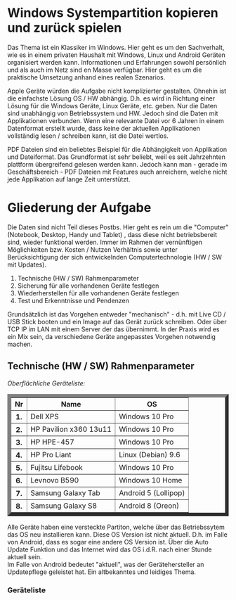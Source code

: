 # Windows Systempartition kopieren und zurück spielen

Das Thema ist ein Klassiker im Windows. Hier geht es um den Sachverhalt, wie es in einem privaten Haushalt mit Windows, Linux und Android Geräten organisiert werden kann.  Informationen und Erfahrungen sowohl persönlich und als auch im Netz sind en Masse verfügbar. Hier geht es um die praktische Umsetzung anhand eines realen Szenarios.  

Apple Geräte würden die Aufgabe nicht komplizierter gestalten. Ohnehin ist die einfachste Lösung OS / HW abhängig. D.h. es wird in Richtung einer Lösung für die Windows Geräte, Linux Geräte, etc. geben. Nur die Daten sind unabhängig von Betriebssystem und HW. Jedoch sind die Daten mit Applikationen verbunden. Wenn eine relevante Datei vor 6 Jahren in einem Datenformat erstellt wurde, dass keine der aktuellen Applikationen vollständig lesen / schreiben kann, ist die Datei wertlos.  

PDF Dateien sind ein beliebtes Beispiel für die Abhängigkeit von Applikation und Dateiformat. Das Grundformat ist sehr beliebt, weil es seit Jahrzehnten plattform übergreifend gelesen werden kann. Jedoch kann man - gerade im Geschäftsbereich - PDF Dateien mit Features auch anreichern, welche nicht jede Applikation auf lange Zeit unterstützt.

# Gliederung der Aufgabe

Die Daten sind nicht Teil dieses Postbs. Hier geht es rein um die "Computer" (Notebook, Desktop, Handy und Tablet) , dass diese nicht betriebsbereit sind, wieder funktional werden. Immer im Rahmen der vernünftigen Möglichkeiten bzw. Kosten / Nutzen Verhältnis sowie unter Berücksichtigung der sich entwickelnden Computertechnologie (HW / SW mit Updates).  

1. Technische (HW / SW) Rahmenparameter
2. Sicherung für alle vorhandenen Geräte festlegen
3. Wiederherstellen für alle vorhandenen Geräte festlegen
4. Test und Erkenntnisse und Pendenzen  

Grundsätzlich ist das Vorgehen entweder "mechanisch" - d.h. mit Live CD / USB Stick booten und ein Image auf das Gerät zurück schreiben. Oder über TCP IP im LAN mit einem Server der das übernimmt. In der Praxis wird es ein Mix sein, da verschiedene Geräte angepasstes Vorgehen notwendig machen.

## Technische (HW / SW) Rahmenparameter

*Oberflächliche Geräteliste:*  
<table border="8" cellspacing="10" cellpadding="20">
  <thead>
    <tr>
      <th>Nr</th>
      <th>Name</th>
      <th>OS</th>
    </tr>
  </thead>
  <tbody>
    <tr>
      <th>1. </th>
      <td>Dell XPS</td>
      <td>Windows 10 Pro</td>
    </tr>
    <tr>
      <th>2. </th>
      <td>HP Pavilion x360 13u11</td>
      <td>Windows 10 Pro</td>
    </tr>
    <tr>
      <th>3. </th>
      <td>HP HPE-457</td>
      <td>Windows 10 Pro</td>
    </tr>
      <tr>
      <th>4. </th>
      <td>HP Pro Liant</td>
      <td>Linux (Debian) 9.6</td>
    </tr>
      <tr>
      <th>5. </th>
      <td>Fujitsu Lifebook</td>
      <td>Windows 10 Pro</td>
    </tr>
    <tr>
      <th>6. </th>
      <td>Levnovo B590</td>
      <td>Windows 10 Home</td>
    </tr>
    <tr>
      <th>7. </th>
      <td>Samsung Galaxy Tab</td>
      <td>Android 5 (Lollipop)</td>
    </tr>
    <tr>
      <th>8. </th>
      <td>Samsung Galaxy S8</td>
      <td>Android 8 (Oreon)</td>
    </tr>
  </tbody>
</table>  

Alle Geräte haben eine versteckte Partiton, welche über das Betriebssytem das OS neu installieren kann. Diese OS Version ist nicht aktuell. D.h. im Falle von Android, dass es sogar eine andere OS Version ist. Über die Auto Update Funktion und das Internet wird das OS i.d.R. nach einer Stunde aktuell sein.  
Im Falle von Android bedeutet "aktuell", was der Gerätehersteller an Updatepflege geleistet hat. Ein altbekanntes und leidiges Thema.

### Geräteliste

